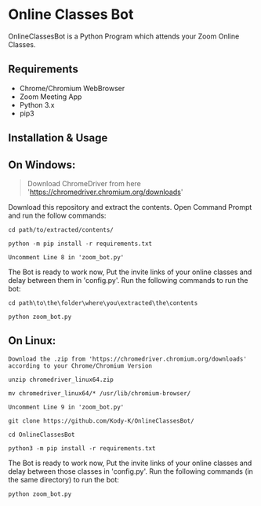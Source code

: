 # Online Classes Bot 

OnlineClassesBot is a Python Program which attends your Zoom Online Classes.

## Requirements

* Chrome/Chromium WebBrowser 
* Zoom Meeting App
* Python 3.x
* pip3
 
## Installation & Usage

On Windows:
-
> Download ChromeDriver from here 'https://chromedriver.chromium.org/downloads'
 
 Download this repository and extract the contents.
 Open Command Prompt and run the follow commands:

`cd path/to/extracted/contents/`

`python -m pip install -r requirements.txt`

`Uncomment Line 8 in 'zoom_bot.py'`

 The Bot is ready to work now,
 Put the invite links of your online classes and delay between them in 'config.py'.
 Run the following commands to run the bot:

`cd path\to\the\folder\where\you\extracted\the\contents`

`python zoom_bot.py`

On Linux:
-

`Download the .zip from 'https://chromedriver.chromium.org/downloads' according to your Chrome/Chromium Version`

`unzip chromedriver_linux64.zip`

`mv chromedriver_linux64/* /usr/lib/chromium-browser/`

`Uncomment Line 9 in 'zoom_bot.py'`

`git clone https://github.com/Kody-K/OnlineClassesBot/`

`cd OnlineClassesBot`

`python3 -m pip install -r requirements.txt`

 The Bot is ready to work now,
 Put the invite links of your online classes and delay between those classes in 'config.py'.
 Run the following commands (in the same directory) to run the bot:
 
`python zoom_bot.py`
